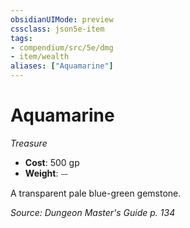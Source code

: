 ```yaml
---
obsidianUIMode: preview
cssclass: json5e-item
tags:
- compendium/src/5e/dmg
- item/wealth
aliases: ["Aquamarine"]
---
```

# Aquamarine
*Treasure*  

- **Cost**: 500 gp
- **Weight**: ⏤

A transparent pale blue-green gemstone.

*Source: Dungeon Master's Guide p. 134*